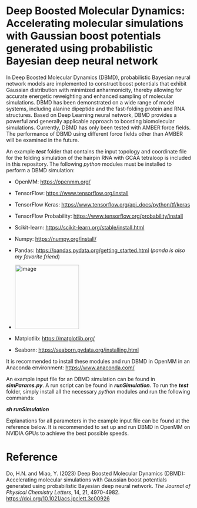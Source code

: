 # Deep Boosted Molecular Dynamics: Accelerating molecular simulations with Gaussian boost potentials generated using probabilistic Bayesian deep neural network
In Deep Boosted Molecular Dynamics (DBMD), probabilistic Bayesian neural network models are implemented to construct boost potentials that exhibit Gaussian distribution with minimized anharmonicity, thereby allowing for accurate energetic reweighting and enhanced sampling of molecular simulations. DBMD has been demonstrated on a wide range of model systems, including alanine dipeptide and the fast-folding protein and RNA structures. Based on Deep Learning neural network, DBMD provides a powerful and generally applicable approach to boosting biomolecular simulations. Currently, DBMD has only been tested with AMBER force fields. The performance of DBMD using different force fields other than AMBER will be examined in the future.

An example ***test*** folder that contains the input topology and coordinate file for the folding simulation of the hairpin RNA with GCAA tetraloop is included in this repository. The following *python* modules must be installed to perform a DBMD simulation:
* OpenMM: https://openmm.org/
* TensorFlow: https://www.tensorflow.org/install
* TensorFlow Keras: https://www.tensorflow.org/api_docs/python/tf/keras
* TensorFlow Probability: https://www.tensorflow.org/probability/install
* Scikit-learn: https://scikit-learn.org/stable/install.html
* Numpy: https://numpy.org/install/
* Pandas: https://pandas.pydata.org/getting_started.html (*panda is also my favorite friend*)

* <img width="174" alt="image" src="https://user-images.githubusercontent.com/57517329/232138322-8b7856bc-6060-4133-8c4f-41af00333c55.png">

* Matplotlib: https://matplotlib.org/
* Seaborn: https://seaborn.pydata.org/installing.html

It is recommended to install these modules and run DBMD in OpenMM in an Anaconda environment: https://www.anaconda.com/

An example input file for an DBMD simulation can be found in ***simParams.py***. A run script can be found in ***runSimulation***. To run the ***test*** folder, simply install all the necessary *python* modules and run the following commands:

***sh runSimulation***

Explanations for all parameters in the example input file can be found at the reference below. It is recommended to set up and run DBMD in OpenMM on NVIDIA GPUs to achieve the best possible speeds.

# Reference
Do, H.N. and Miao, Y. (2023) Deep Boosted Molecular Dynamics (DBMD): Accelerating molecular simulations with Gaussian boost potentials generated using probabilistic Bayesian deep neural network. *The Journal of Physical Chemistry Letters*, 14, 21, 4970-4982. https://doi.org/10.1021/acs.jpclett.3c00926
